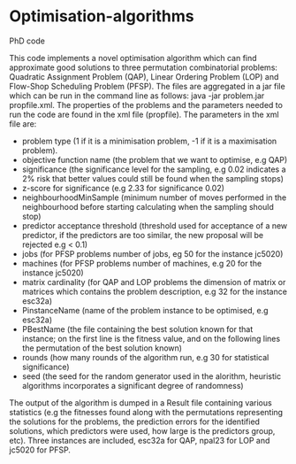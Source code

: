 # Optimisation-algorithms
PhD code

This code implements a novel optimisation algorithm which can find approximate good solutions to three permutation combinatorial problems: Quadratic Assignment Problem (QAP), Linear Ordering Problem (LOP) and Flow-Shop Scheduling Problem (PFSP).
The files are aggregated in a jar file which can be run in the command line as follows:
java -jar problem.jar propfile.xml. 
The properties of the problems and the parameters needed to run the code are found in the xml file (propfile).
The parameters in the xml file are:
- problem type (1 if it is a minimisation problem, -1 if it is a maximisation problem).
- objective function name (the problem that we want to optimise, e.g QAP)
- significance (the significance level for the sampling, e.g 0.02 indicates a 2% risk that better values could still be found when the sampling stops)
- z-score for significance (e.g 2.33 for significance 0.02)
- neighbourhoodMinSample (minimum number of moves performed in the neighbourhood before starting calculating when the sampling should stop)
- predictor acceptance threshold (threshold used for acceptance of a new predictor, if the predictors are too similar, the new proposal will be rejected e.g < 0.1)
- jobs (for PFSP problems number of jobs, eg 50 for the instance jc5020)
- machines (for PFSP problems number of machines, e.g 20 for the instance jc5020)
- matrix cardinality (for QAP and LOP problems the dimension of matrix or matrices which contains the problem description, e.g 32 for the instance esc32a)
- PinstanceName (name of the problem instance to be optimised, e.g esc32a)
- PBestName (the file containing the best solution known for that instance; on the first line is the fitness value, and on the following lines the permutation of the best solution known)
- rounds (how many rounds of the algorithm run, e.g 30 for statistical significance)
- seed (the seed for the random generator used in the alorithm, heuristic algorithms incorporates a significant degree of randomness)

The output of the algorithm is dumped in a Result file containing various statistics (e.g the fitnesses found along with the permutations representing the solutions for the problems, the prediction errors for the identified solutions, which predictors were used, how large is the predictors group, etc). Three instances are included, esc32a for QAP, npal23 for LOP and jc5020 for PFSP.
